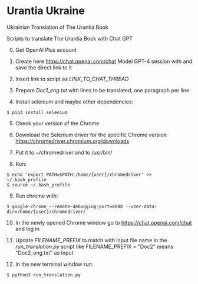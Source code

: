 # Urantia Ukraine

Ukrainian Translation of The Urantia Book

Scripts to translate The Urantia Book with Chat GPT

0. Get OpenAI Plus account

1. Create here https://chat.openai.com/chat Model GPT-4 session with and save the direct link to it

2. Insert link to script as _LINK_TO_CHAT_THREAD_

3. Prepare _Doc1_eng.txt_ with lines to be translated, one paragraph per line

4. Install selenium and maybe other dependencies:

```
$ pip3 install selenium
```

5. Check your version of the Chrome

6. Download the Selenium driver for the specific Chrome version https://chromedriver.chromium.org/downloads

7. Put it to ~/chromedriver and to /usr/bin/

8. Run:
```
$ echo 'export PATH=$PATH:/home/{user}/chromedriver' >> ~/.bash_profile
$ source ~/.bash_profile
```
9. Run chrome with:
```
$ google-chrome --remote-debugging-port=8888 --user-data-dir=/home/{user}/chromedriver/
```
10. In the newly opened Chrome window go to https://chat.openai.com/chat and log in

11. Update _FILENAME_PREFIX_ to match with input file name in the _run_translation.py_ script
like FILENAME_PREFIX = "Doc2" means "Doc2_eng.txt" as input

12. In the new terminal window run:
```
$ python3 run_translation.py
```
